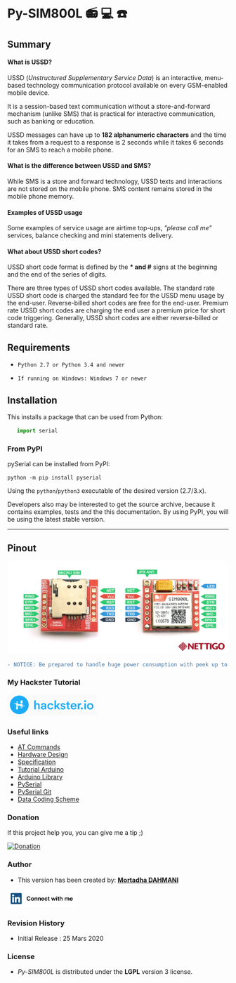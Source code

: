 # Py-SIM800L :radio: :computer: :phone:

## Summary
#### What is USSD?
USSD (*Unstructured Supplementary Service Data*) is an interactive, menu-based technology communication protocol available on every GSM-enabled mobile device.

It is a session-based text communication without a store-and-forward mechanism (unlike SMS) that is practical for interactive communication, such as banking or education.

USSD messages can have up to **182 alphanumeric characters** and the time it takes from a request to a response is 2 seconds while it takes 6 seconds for an SMS to reach a mobile phone.

#### What is the difference between USSD and SMS?

While SMS is a store and forward technology, USSD texts and interactions are not stored on the mobile phone. SMS content remains stored in the mobile phone memory.

#### Examples of USSD usage

Some examples of service usage are airtime top-ups, *"please call me"* services, balance checking and mini statements delivery.

#### What about USSD short codes?

USSD short code format is defined by the __* and #__ signs at the beginning and the end of the series of digits.

There are three types of USSD short codes available. The standard rate USSD short code is charged the standard fee for the USSD menu usage by the end-user. Reverse-billed short codes are free for the end-user. Premium rate USSD short codes are charging the end user a premium price for short code triggering. Generally, USSD short codes are either reverse-billed or standard rate. 

## Requirements
- ``Python 2.7 or Python 3.4 and newer``

- ``If running on Windows: Windows 7 or newer``

## Installation

This installs a package that can be used from Python:

```python
   import serial
```
### From PyPI

pySerial can be installed from PyPI:

    python -m pip install pyserial

Using the `python`/`python3` executable of the desired version (2.7/3.x). 

Developers also may be interested to get the source archive, because it
contains examples, tests and the this documentation. By using PyPI, you will be using the latest stable version.

--------------------

## Pinout
![alt iviny](https://github.com/MortadhaDAHMANI/Py-SIM800L/raw/master/original.jpg)

```diff
- NOTICE: Be prepared to handle huge power consumption with peek up to 2A. Maximum voltage on UART in this module is 2.8V. Higher voltage will kill the module.
```

### My Hackster Tutorial
<a href="https://www.hackster.io/mortadhadahmani/py-sim800l-ussd-167cc8" rel="Hack"> <img src="https://github.com/MortadhaDAHMANI/Py-SIM800L/raw/master/hackster.png" alt="Donation" height="50"></a>

### Useful links
* [AT Commands](https://nettigo.eu/attachments/386 "AT Commands")
* [Hardware Design](https://nettigo.eu/attachments/385 "Hardware Design")
* [Specification](https://nettigo.eu/products/sim800l-gsm-grps-module "Specification")
* [Tutorial Arduino](https://lastminuteengineers.com/sim800l-gsm-module-arduino-tutorial/ "Arduino")
* [Arduino Library](https://github.com/cristiansteib/Sim800l "Arduino Lib.")
* [PySerial](https://pyserial.readthedocs.io/en/latest/pyserial.html "PySerial")
* [PySerial Git](https://github.com/pyserial/pyserial "PySerial Git")
* [Data Coding Scheme](https://en.wikipedia.org/wiki/Data_Coding_Scheme "DCS")


### Donation
If this project help you, you can give me a tip ;)

<!---
[![Donate](https://img.shields.io/badge/Donate-PayPal-blue.svg?style=for-the-badge&logo=paypal&link=https://www.paypal.com/paypalme2/billzgithub)](https://paypal.me/mamdpay)
-->

<a href="https://paypal.me/mamdpay" rel="In"> <img src="https://www.pngarts.com/files/4/Paypal-Donate-PNG-High-Quality-Image.png" alt="Donation" height="70"></a>

<!--a href="https://www.linkedin.com/in/mortadhadahmani" rel="In"> <img src="https://ps.w.org/button-paypal-donation/assets/icon-256x256.jpg" alt="Donation" height="150"></a-->

<!--a href="https://paypal.me/mamdpay" rel="In"> <img src="https://www.paypalobjects.com/webstatic/mktg/logo/AM_mc_vs_dc_ae.jpg" alt="Donation" height="100"></a-->

<!--a href="https://paypal.me/mamdpay" rel="In"> <img src="https://wildflowercottage.org/wp-content/uploads/2019/03/paypal_donate_button_png_996391.png" alt="Donation" height="150"></a-->

### Author
* This version has been created by: [**Mortadha DAHMANI**](mailto:mortadha.dahmani@gmail.com)

<a href="https://www.linkedin.com/in/mortadhadahmani" rel="In"> <img src="https://github.com/MortadhaDAHMANI/Py-SIM800L/raw/master/in2.jpg" alt="In" height="40"></a>

### Revision History
* Initial Release : 25 Mars 2020

### License
* _Py-SIM800L_ is distributed under the **LGPL** version 3 license.
